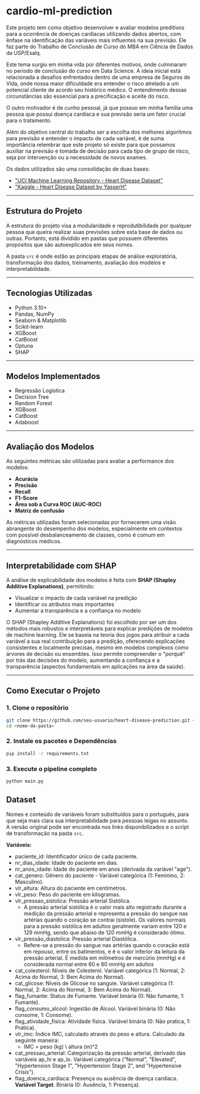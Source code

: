 # cardio-ml-prediction

Este projeto tem como objetivo desenvolver e avaliar modelos preditivos para a ocorrência de doenças cardíacas utilizando dados abertos, com ênfase na identificação das variáveis mais influentes na sua previsão. Ele faz parte do Trabalho de Conclusão de Curso do MBA em Ciência de Dados da USP/Esalq.

Este tema surgiu em minha vida por diferentes motivos, onde culminaram no período de conclusão do curso em Data Science. A ideia inicial está relacionada a desafios enfrentados dentro de uma empresa de Seguros de Vida, onde nossa maior dificuldade era entender o risco atrelado a um potencial cliente de acordo seu histórico médico. O entendimento dessas circunstâncias são essencial para a precificação e aceite do risco. 

O outro motivador é de cunho pessoal, já que possuo em minha família uma pessoa que possui doença cardíaca e sua previsão seria um fator crucial para o tratamento. 

Além do objetivo central do trabalho ser a escolha dos melhores algoritmos para previsão e entender o impacto de cada variável, é de suma importância relembrar que este projeto só existe para que possamos auxiliar na previsão e tomada de decisão para cada tipo de grupo de risco, seja por intervenção ou a necessidade de novos exames.

Os dados utilizados são uma consolidação de duas bases:
* ["UCI Machine Learning Repository - Heart Disease Dataset"](https://archive.ics.uci.edu/dataset/45/heart+disease)
* ["Kaggle - Heart Disease Dataset by YasserH"](https://www.kaggle.com/datasets/yasserh/heart-disease-dataset)

---

## Estrutura do Projeto

A estrutura do projeto visa a modularidade e reprodutibilidade por qualquer pessoa que queira realizar suas previsões sobre esta base de dados ou outras. 
Portanto, está dividido em pastas que possuem diferentes propósitos que são autoexplicados em seus nomes.

A pasta `src` é onde estão as principais etapas de análise exploratória, transformação dos dados, treinamento, avaliação dos modelos e interpretabilidade.


---

## Tecnologias Utilizadas

- Python 3.10+
- Pandas, NumPy
- Seaborn & Matplotlib
- Scikit-learn
- XGBoost
- CatBoost
- Optuna 
- SHAP

---

## Modelos Implementados

- Regressão Logística
- Decision Tree
- Random Forest
- XGBoost
- CatBoost
- Adaboost

---

## Avaliação dos Modelos

As seguintes métricas são utilizadas para avaliar a performance dos modelos:

- **Acurácia**
- **Precisão**
- **Recall**
- **F1-Score**
- **Área sob a Curva ROC (AUC-ROC)**
- **Matriz de confusão**

As métricas utilizadas foram selecionadas por fornecerem uma visão abrangente do desempenho dos modelos, especialmente em contextos com possível desbalanceamento de classes, como é comum em diagnósticos médicos.

---

## Interpretabilidade com SHAP

A análise de explicabilidade dos modelos é feita com **SHAP (Shapley Additive Explanations)**, permitindo:
- Visualizar o impacto de cada variável na predição
- Identificar os atributos mais importantes
- Aumentar a transparência e a confiança no modelo

O SHAP (Shapley Additive Explanations) foi escolhido por ser um dos métodos mais robustos e interpretáveis para explicar predições de modelos de machine learning. Ele se baseia na teoria dos jogos para atribuir a cada variável a sua real contribuição para a predição, oferecendo explicações consistentes e localmente precisas, mesmo em modelos complexos como árvores de decisão ou ensembles. Isso permite compreender o "porquê" por trás das decisões do modelo, aumentando a confiança e a transparência (aspectos fundamentais em aplicações na área da saúde).

---

## Como Executar o Projeto

### 1. Clone o repositório

```bash
git clone https://github.com/seu-usuario/heart-disease-prediction.git <nome-da-pasta>
cd <nome-da-pasta>
```

### 2. Instale os pacotes e Dependências

```bash
pip install -r requirements.txt
```

### 3. Execute o pipeline completo

```bash
python main.py
```

## Dataset

Nomes e conteúdo de variáveis foram substituídos para o português, para que seja mais clara sua interpretabilidade para pessoas leigas no assunto. A versão original pode ser encontrada nos links disponibilizados e o script de transformação na pasta `src`.

**Variáveis:**
* paciente_id: Identificador único de cada paciente.
* nr_dias_idade: Idade do paciente em dias.
* nr_anos_idade: Idade do paciente em anos (derivada da variável "age").
* cat_genero: Gênero do paciente - Variável categórica (1: Feminino, 2: Masculino).
* vlr_altura: Altura do paciente em centímetros.
* vlr_peso: Peso do paciente em kilogramas.
* vlr_pressao_sistolica: Pressão arterial Sistólica.
    * A pressão arterial sistólica é o valor mais alto registrado durante a medição da pressão arterial e representa a pressão do sangue nas artérias quando o coração se contrai (sístole). Os valores normais para a pressão sistólica em adultos geralmente variam entre 120 e 129 mmHg, sendo que abaixo de 120 mmHg é considerado ótimo. 
* vlr_pressão_diastolica: Pressão arterial Diastólica.
    * Refere-se a pressão do sangue nas artérias quando o coração está em repouso, entre os batimentos, e é o valor inferior da leitura da pressão arterial. É medida em milímetros de mercúrio (mmHg) e é considerada normal entre 60 e 80 mmHg em adultos
* cat_colesterol: Níveis de Colesterol. Variável categórica (1: Normal, 2: Acima do Normal, 3: Bem Acima do Normal).
* cat_glicose: Níveis de Glicose no sanguie. Variável categórica (1: Normal, 2: Acima do Normal, 3: Bem Acima do Normal).
* flag_fumante: Status de Fumante. Variável binária (0: Não fumante, 1: Fumante).
* flag_consumo_alcool: Ingestão de Álcool. Variável binária (0: Não consome, 1: Consome).
* flag_atividade_fisica: Atividade física. Variável binária (0: Não pratica, 1: Pratica).
* vlr_imc: Índice IMC, calculado através do peso e altura. Calculado da seguinte maneira: 
    * IMC = peso (kg) \ altura (m)^2
* cat_pressao_arterial: Categorização da pressão arterial, derivado das variáveis ap_hi e ap_lo. Variável categórica ("Normal", "Elevated", "Hypertension Stage 1", "Hypertension Stage 2", and "Hypertensive Crisis").
* flag_doenca_cardiaca: Presença ou ausência de doença cardíaca. **Variável Target**. Binária (0: Ausência, 1: Presença).